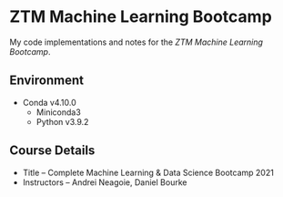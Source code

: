 # ZTM Machine Learning Bootcamp

My code implementations and notes for the *ZTM Machine Learning Bootcamp*.

## Environment
- <span title="Release: Apr 2021">Conda v4.10.0</span>
  - <span>Miniconda3</span>
  - <span title="Release: Apr 2021">Python v3.9.2</span>

## Course Details
- Title – Complete Machine Learning & Data Science Bootcamp 2021
- Instructors – Andrei Neagoie, Daniel Bourke